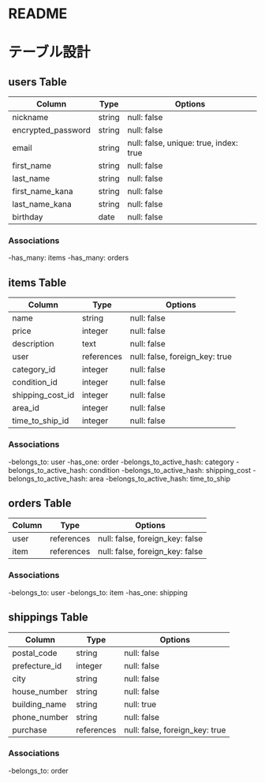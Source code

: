 # README

# テーブル設計

## users Table

| Column             | Type    | Options                                |
| ------------------ | ------- | -------------------------------------- |
| nickname           | string  | null: false                            |
| encrypted_password | string  | null: false                            |
| email              | string  | null: false, unique: true, index: true |
| first_name         | string  | null: false                            |
| last_name          | string  | null: false                            |
| first_name_kana    | string  | null: false                            |
| last_name_kana     | string  | null: false                            |
| birthday           | date    | null: false                            |

### Associations
-has_many: items
-has_many: orders


## items Table

| Column          | Type       | Options                                |
| --------------- | ---------- | -------------------------------------- |
| name            | string     | null: false                            |
| price           | integer    | null: false                            |
| description     | text       | null: false                            |
| user            | references | null: false, foreign_key: true         |
| category_id     | integer    | null: false                            |
| condition_id    | integer    | null: false                            |
| shipping_cost_id| integer    | null: false                            |
| area_id         | integer    | null: false                            |
| time_to_ship_id | integer    | null: false                            |

### Associations
-belongs_to: user
-has_one: order
-belongs_to_active_hash: category
-belongs_to_active_hash: condition
-belongs_to_active_hash: shipping_cost
-belongs_to_active_hash: area
-belongs_to_active_hash: time_to_ship

## orders Table
| Column          | Type       | Options                                |
| --------------- | ---------- | -------------------------------------- |
| user            | references | null: false, foreign_key: false        |
| item            | references | null: false, foreign_key: false        |

### Associations
-belongs_to: user
-belongs_to: item
-has_one: shipping

## shippings Table
| Column          | Type       | Options                                |
| --------------- | ---------- | -------------------------------------- |
| postal_code     | string     | null: false                            |
| prefecture_id   | integer    | null: false                            |
| city            | string     | null: false                            |
| house_number    | string     | null: false                            |
| building_name   | string     | null: true                             |
| phone_number    | string     | null: false                            |
| purchase        | references | null: false, foreign_key: true         |

### Associations
-belongs_to: order